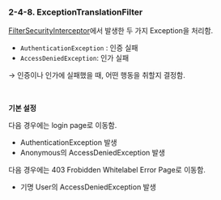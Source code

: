 ### 2-4-8. ExceptionTranslationFilter

[FilterSecurityInterceptor](https://github.com/gimhanul/screwbar/blob/master/Spring/Security/Filter/FilterSecurityInterceptor.md)에서 발생한 두 가지 Exception을 처리함.

- `AuthenticationException` : 인증 실패
- `AccessDeniedException`: 인가 실패

→ 인증이나 인가에 실패했을 때, 어떤 행동을 취할지 결정함.

<br>

**기본 설정**

다음 경우에는 login page로 이동함.
- AuthenticationException 발생
- Anonymous의 AccessDeniedException 발생

다음 경우에는 403 Frobidden Whitelabel Error Page로 이동함.
- 기명 User의 AccessDeniedException 발생
